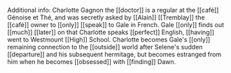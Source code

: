 Additional info: Charlotte Gagnon the [[doctor]] is a regular at the [[café]] Génoise et Thé, and was secretly asked by [[Alain]] [[Tremblay]] the [[café]] owner to [[only]] [[speak]] to Gale in French. Gale [[only]] finds out [[much]] [[later]] on that Charlotte speaks [[perfect]] English, [[having]] went to Westmount [[High]] School. Charlotte becomes Gale's [[only]] remaining connection to the [[outside]] world after Selene's sudden [[departure]] and his subsequent hermitage, but becomes estranged from him when he becomes [[obsessed]] with [[finding]] Dawn.


